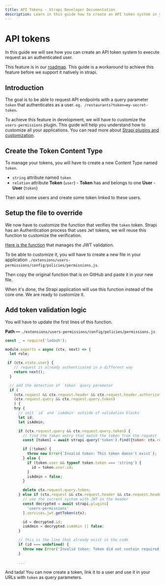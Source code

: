 ```yaml
---
title: API Tokens - Strapi Developer Documentation
description: Learn in this guide how to create an API token system in your Strapi project to execute request as an authenticated use.
---
```


# API tokens

In this guide we will see how you can create an API token system to execute request as an authenticated user.

This feature is in our [roadmap](https://portal.productboard.com/strapi/1-public-roadmap/c/40-api-access-token-with-permissions).
This guide is a workaround to achieve this feature before we support it natively in strapi.

## Introduction

The goal is to be able to request API endpoints with a query parameter `token` that authenticates as a user. `eg. /restaurants?token=my-secret-token`.

To achieve this feature in development, we will have to customize the `users-permissions` plugin. This guide will help you understand how to customize all your applications. You can read more about [Strapi plugins and customization](/developer-docs/latest/development/plugin-customization.md).

## Create the Token Content Type

To manage your tokens, you will have to create a new Content Type named `token`.

- `string` attribute named `token`
- `relation` attribute **Token** (`user`) - **Token** has and belongs to one **User** - **User** (`token`)

Then add some users and create some token linked to these users.

## Setup the file to override

We now have to customize the function that verifies the `token` token. Strapi has an Authentication process that uses `JWT` tokens, we will reuse this function to customize the verification.

[Here is the function](https://github.com/strapi/strapi/blob/master/packages/strapi-plugin-users-permissions/config/policies/permissions.js) that manages the JWT validation.

To be able to customize it, you will have to create a new file in your application `./extensions/users-permissions/config/policies/permissions.js`.

Then copy the original function that is on GitHub and paste it in your new file.

When it's done, the Strapi application will use this function instead of the core one. We are ready to customize it.

## Add token validation logic

You will have to update the first lines of this function.

**Path —** `./extensions/users-permissions/config/policies/permissions.js`

```js
const _ = require('lodash');

module.exports = async (ctx, next) => {
  let role;

 if (ctx.state.user) {
    // request is already authenticated in a different way
    return next();
  }

  // add the detection of `token` query parameter
  if (
    (ctx.request && ctx.request.header && ctx.request.header.authorization) ||
    (ctx.request.query && ctx.request.query.token)
    ) {
    try {
      // init `id` and `isAdmin` outside of validation blocks
      let id;
      let isAdmin;

      if (ctx.request.query && ctx.request.query.token) {
        // find the token entry that match the token from the request
        const [token] = await strapi.query('token').find({token: ctx.request.query.token});

        if (!token) {
          throw new Error(`Invalid token: This token doesn't exist`);
        } else {
          if (token.user && typeof token.token === 'string') {
            id = token.user.id;
          }
          isAdmin = false;
        }

        delete ctx.request.query.token;
      } else if (ctx.request && ctx.request.header && ctx.request.header.authorization) {
        // use the current system with JWT in the header
        const decrypted = await strapi.plugins[
          'users-permissions'
        ].services.jwt.getToken(ctx);

        id = decrypted.id;
        isAdmin = decrypted.isAdmin || false;
      }

      // this is the line that already exist in the code
      if (id === undefined) {
        throw new Error('Invalid token: Token did not contain required fields');
      }

      ...
```

And tada! You can now create a token, link it to a user and use it in your URLs with `token` as query parameters.

